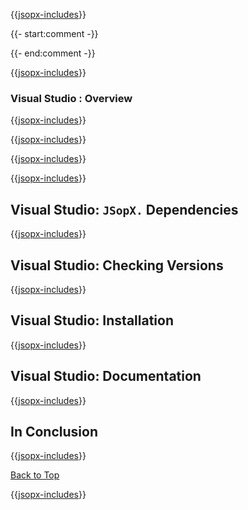 ﻿{{[jsopx-includes](AllGlobal/Master/Includes/Sections/Technologies/VisualStudio/Header.md)}}

{{- start:comment -}}
<!-- START JSOPX NOVA DOCX HEADER
group: 'Technologies'
subGroup: 'Visual Studio'
isDraft: true
isProductionReady: true
toc: true
END JSOPX NOVA DOCX HEADER -->
{{- end:comment -}}

{{[jsopx-includes](AllGlobal/Master/Includes/Common/Draft-Notice.md)}}


### Visual Studio : Overview

{{[jsopx-includes](AllGlobal/Master/Includes/Sections/Technologies/VisualStudio/Overview.md)}}

{{[jsopx-includes](AllGlobal/Master/Includes/Common/Current-Phase.md)}}

{{[jsopx-includes](AllGlobal/Master/Includes/Sections/Technologies/VisualStudio/BodyContent.md)}}

{{[jsopx-includes](AllGlobal/Master/Includes/Common/Alerts-Current.md)}}


## Visual Studio: `JSopX.` Dependencies

{{[jsopx-includes](AllGlobal/Master/Includes/Sections/Technologies/VisualStudio/JsopxDependencies.md)}}


## Visual Studio: Checking Versions

{{[jsopx-includes](AllGlobal/Master/Includes/Sections/Technologies/VisualStudio/CheckingVersions.md)}}


## Visual Studio: Installation

{{[jsopx-includes](AllGlobal/Master/Includes/Sections/Technologies/VisualStudio/Installation.md)}}

## Visual Studio: Documentation

{{[jsopx-includes](AllGlobal/Master/Includes/Sections/Technologies/VisualStudio/Documentation.md)}}

## In Conclusion

{{[jsopx-includes](AllGlobal/Master/Includes/Sections/Technologies/VisualStudio/InConclusion.md)}}

[Back to Top](#table-of-contents)

{{[jsopx-includes](AllGlobal/Master/Includes/Layout/Footer.md)}}